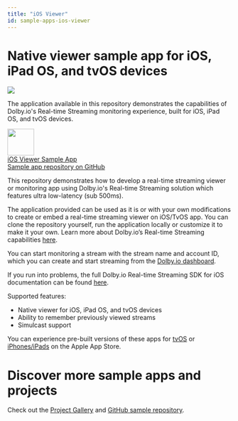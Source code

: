 ```yaml
---
title: "iOS Viewer"
id: sample-apps-ios-viewer
---
```

# Native viewer sample app for iOS, iPad OS, and tvOS devices


![](https://cdn.TODO.io/docs/readme/e350559-iOS_stream_monitor.png)



The application available in this repository demonstrates the capabilities of Dolby.io's Real-time Streaming monitoring experience, built for iOS, iPad OS, and tvOS devices.

<div class="dolbyio-cards-container">
 <a class="dolbyio-card" href="https://github.com/dolbyio-samples/rts-app-ios-viewer">
 <div class="dolbyio-card-image">
 <img width="60px" src="https://files.readme.io/e9e1265-swift.png"/>
 </div>
 <div class="dolbyio-card-header">iOS Viewer Sample App</div>
 <div class="dolbyio-card-description">
 Sample app repository on GitHub
 </div>
  </a>
</div>
<style> 
 
 .dolbyio-card-image {
 font-size: 40px; 
 margin-bottom: 15px; 
 }
 
 .dolbyio-cards-container {
 display: grid;
 grid-template-columns: repeat(auto-fit, minmax(250px, 1fr));
 grid-gap: 0.5rem;
 }
 
 .dolbyio-card {
 height: 250px;
 margin-left: 20%;      
 margin-right: 20%;
 width: auto; 
 border: solid 1px rgba(0,0,0,.1);
 background-color: white;
 border-radius: 7px;
 text-align: center;
 text-decoration: none !important; 
 box-shadow: 0 4px 10px rgba(62,62,62,.03);
 transition: all .2s ease .01s !important;
 padding: 20px 25px 20px 25px; 
 color: black !important;
 }
 
 .dolbyio-card:hover {
 border: solid 1px #cbadff;
 top: -2px;
 box-shadow: 0 5px 8px rgba(81,111,247,.2); 
 }
 
 .dolbyio-card-header {
 margin-bottom: 15px; 
 font-size: 18px;
 font-weight: 600; 
 }
 
 .dolbyio-card-description {
 margin: 5px 0 5px 0;
 color: rgba(0,0,0,.5);
 }
 
</style>


This repository demonstrates how to develop a real-time streaming viewer or monitoring app using Dolby.io's Real-time Streaming solution which features ultra low-latency (sub 500ms).

The application provided can be used as it is or with your own modifications to create or embed a real-time streaming viewer on iOS/TvOS app. You can clone the repository yourself, run the application locally or customize it to make it your own. Learn more about Dolby.io’s Real-time Streaming capabilities [here](https://dolby.io/products/real-time-streaming/).

You can start monitoring a stream with the stream name and account ID, which you can create and start streaming from the [Dolby.io dashboard](https://dashboard.dolby.io/).

If you run into problems, the full Dolby.io Real-time Streaming SDK for iOS documentation can be found [here](/millicast/ios.md).

Supported features:

- Native viewer for iOS, iPad OS, and tvOS devices
- Ability to remember previously viewed streams
- Simulcast support

You can experience pre-built versions of these apps for [tvOS](https://dolby.io/project-gallery/real-time-streaming-monitor-apps/) or [iPhones/iPads](https://dolby.io/project-gallery/real-time-streaming-monitor-apps/) on the Apple App Store.

# Discover more sample apps and projects

Check out the [Project Gallery](https://dolby.io/project-gallery/) and [GitHub sample repository](https://github.com/dolbyio-samples).
